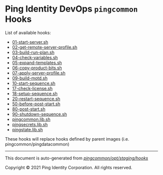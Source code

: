 
# Ping Identity DevOps `pingcommon` Hooks
List of available hooks:
* [01-start-server.sh](01-start-server.sh.md)
* [02-get-remote-server-profile.sh](02-get-remote-server-profile.sh.md)
* [03-build-run-plan.sh](03-build-run-plan.sh.md)
* [04-check-variables.sh](04-check-variables.sh.md)
* [05-expand-templates.sh](05-expand-templates.sh.md)
* [06-copy-product-bits.sh](06-copy-product-bits.sh.md)
* [07-apply-server-profile.sh](07-apply-server-profile.sh.md)
* [09-build-motd.sh](09-build-motd.sh.md)
* [10-start-sequence.sh](10-start-sequence.sh.md)
* [17-check-license.sh](17-check-license.sh.md)
* [18-setup-sequence.sh](18-setup-sequence.sh.md)
* [20-restart-sequence.sh](20-restart-sequence.sh.md)
* [50-before-post-start.sh](50-before-post-start.sh.md)
* [80-post-start.sh](80-post-start.sh.md)
* [90-shutdown-sequence.sh](90-shutdown-sequence.sh.md)
* [pingcommon.lib.sh](pingcommon.lib.sh.md)
* [pingsecrets.lib.sh](pingsecrets.lib.sh.md)
* [pingstate.lib.sh](pingstate.lib.sh.md)

These hooks will replace hooks defined by parent images (i.e. pingcommon/pingdatacommon)

---
This document is auto-generated from _[pingcommon/opt/staging/hooks](https://github.com/pingidentity/pingidentity-docker-builds/blob/master/pingcommon/opt/staging/hooks)_

Copyright © 2021 Ping Identity Corporation. All rights reserved.
